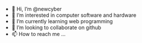 - 👋 Hi, I’m @newcyber
- 👀 I’m interested in computer software and hardware
- 🌱 I’m currently learning web programming
- 💞️ I’m looking to collaborate on github
- 📫 How to reach me ...

<!---
newcyber/newcyber is a ✨ special ✨ repository because its `README.md` (this file) appears on your GitHub profile.
You can click the Preview link to take a look at your changes.
--->
